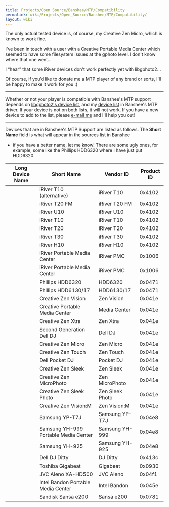 ```yaml
---
title: Projects/Open Source/Banshee/MTP/Compatibility
permalink: wiki/Projects/Open_Source/Banshee/MTP/Compatibility/
layout: wiki
---
```


The only actual tested device is, of course, my Creative Zen Micro,
which is known to work fine.

I've been in touch with a user with a Creative Portable Media Center
which seemed to have some filesystem issues at the gphoto level. I don't
know where that one went...

I “hear” that some iRiver devices don't work perfectly yet with
libgphoto2...

Of course, if you'd like to donate me a MTP player of any brand or
sorts, I'll be happy to make it work for you :)

------------------------------------------------------------------------

Whether or not your player is compatible with Banshee's MTP support
depends on [libgphoto2's device
list](http://svn.sourceforge.net/viewcvs.cgi/*checkout*/gphoto/trunk/libgphoto2/camlibs/ptp2/library.c),
and my [device
list](http://cvs.gnome.org/viewcvs/*checkout*/banshee/src/Banshee.Dap/Mtp/MtpDeviceId.cs)
in Banshee's MTP driver. If your device is not on both lists, it will
not work. If you have a new device to add to the list, please [e-mail
me](/wiki/Contact "wikilink") and I'll help you out!

------------------------------------------------------------------------

Devices that are in Banshee's MTP Support are listed as follows. The
**Short Name** field is what will appear in the sources list in Banshee
- if you have a better name, let me know! There are some ugly ones, for
example, some like the Phillips HDD6320 where I have just put HDD6320.

| Long Device Name                       | Short Name      | Vendor ID | Product ID |
|----------------------------------------|-----------------|-----------|------------|
| | iRiver T10 (alternative)             | iRiver T10      | 0x4102    | 0x1113     |
| | iRiver T20 FM                        | iRiver T20 FM   | 0x4102    | 0x1114     |
| | iRiver U10                           | iRiver U10      | 0x4102    | 0x1116     |
| | iRiver T10                           | iRiver T10      | 0x4102    | 0x1117     |
| | iRiver T20                           | iRiver T20      | 0x4102    | 0x1118     |
| | iRiver T30                           | iRiver T30      | 0x4102    | 0x1119     |
| | iRiver H10                           | iRiver H10      | 0x4102    | 0x2102     |
| | iRiver Portable Media Center         | iRiver PMC      | 0x1006    | 0x4002     |
| | iRiver Portable Media Center         | iRiver PMC      | 0x1006    | 0x4003     |
| | Phillips HDD6320                     | HDD6320         | 0x0471    | 0x01eb     |
| | Phillips HDD6130/17                  | HDD6130/17      | 0x0471    | 0x014c     |
| | Creative Zen Vision                  | Zen Vision      | 0x041e    | 0x411f     |
| | Creative Portable Media Center       | Media Center    | 0x041e    | 0x4123     |
| | Creative Zen Xtra                    | Zen Xtra        | 0x041e    | 0x4128     |
| | Second Generation Dell DJ            | Dell DJ         | 0x041e    | 0x412f     |
| | Creative Zen Micro                   | Zen Micro       | 0x041e    | 0x4130     |
| | Creative Zen Touch                   | Zen Touch       | 0x041e    | 0x4131     |
| | Dell Pocket DJ                       | Pocket DJ       | 0x041e    | 0x4132     |
| | Creative Zen Sleek                   | Zen Sleek       | 0x041e    | 0x4137     |
| | Creative Zen MicroPhoto              | Zen MicroPhoto  | 0x041e    | 0x413c     |
| | Creative Zen Sleek Photo             | Zen Sleek Photo | 0x041e    | 0x413d     |
| | Creative Zen Vision:M                | Zen Vision:M    | 0x041e    | 0x413e     |
| | Samsung YP-T7J                       | Samsung YP-T7J  | 0x04e8    | 0x5047     |
| | Samsung YH-999 Portable Media Center | Samsung YH-999  | 0x04e8    | 0x5a0f     |
| | Samsung YH-925                       | Samsung YH-925  | 0x04e8    | 0x502f     |
| | Dell DJ Ditty                        | DJ Ditty        | 0x413c    | 0x4500     |
| | Toshiba Gigabeat                     | Gigabeat        | 0x0930    | 0x000c     |
| | JVC Aleno XA-HD500                   | JVC Aleno       | 0x04f1    | 0x6105     |
| | Intel Bandon Portable Media Center   | Intel Bandon    | 0x045e    | 0x00c9     |
| | Sandisk Sansa e200                   | Sansa e200      | 0x0781    | 0x7420     |


